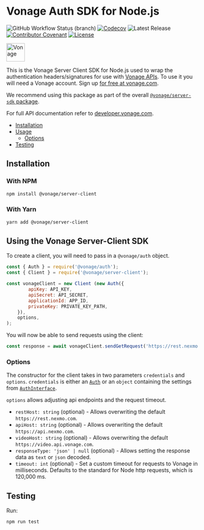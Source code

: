 # Vonage Auth SDK for Node.js

![GitHub Workflow Status (branch)](https://img.shields.io/github/workflow/status/vonage/vonage-node-sdk/Vonage/3.x?logo=github&style=flat-square&label=Workflow%20Build)
[![Codecov](https://img.shields.io/codecov/c/github/vonage/vonage-node-sdk?label=Codecov&logo=codecov&style=flat-square)](https://codecov.io/gh/Vonage/vonage-server-sdk)
![Latest Release](https://img.shields.io/npm/v/@vonage/server-client)
[![Contributor Covenant](https://img.shields.io/badge/Contributor%20Covenant-v2.0%20adopted-ff69b4.svg?style=flat-square)](../../CODE_OF_CONDUCT.md)
[![License](https://img.shields.io/npm/l/@vonage/server-client?label=License&style=flat-square)][license]

<img src="https://developer.nexmo.com/images/logos/vbc-logo.svg" height="48px" alt="Vonage" />

This is the Vonage Server Client SDK for Node.js used to wrap the authentication
headers/signatures for use with [Vonage APIs](https://www.vonage.com/). To use
it you will need a Vonage account. Sign up [for free at vonage.com][signup].

We recommend using this package as part of the overall [`@vonage/server-sdk` package](https://github.com/vonage/vonage-node-sdk).

For full API documentation refer to [developer.vonage.com](https://developer.vonage.com/).

* [Installation](#installation)
* [Usage](#using-the-vonage-auth-sdk)
    * [Options](#options)
* [Testing](#testing)

## Installation

### With NPM

```bash
npm install @vonage/server-client
```

### With Yarn

```bash
yarn add @vonage/server-client
```

## Using the Vonage Server-Client SDK

To create a client, you will need to pass in a `@vonage/auth` object.

```js
const { Auth } = require('@vonage/auth');
const { Client } = require('@vonage/server-client');

const vonageClient = new Client (new Auth({
        apiKey: API_KEY,
        apiSecret: API_SECRET,
        applicationId: APP_ID,
        privateKey: PRIVATE_KEY_PATH,
    }),
    options,
);
```

You will now be able to send requests using the client:

```js
const response = await vonageClient.sendGetRequest('https://rest.nexmo.com/account/numbers')
```

### Options

The constructor for the client takes in two parameters `credentials` and
`options`. `credentials` is either an [`Auth`](https://github.com/Vonage/vonage-node-sdk/blob/3.x/packages/auth/lib/auth.ts#L13)
or an `object` containing the settings from [`AuthInterface`](https://github.com/Vonage/vonage-node-sdk/blob/3.x/packages/auth/lib/types.ts#L35).


`options` allows adjusting api endpoints and the request timeout.

* `restHost: string` (optional) - Allows overwriting the default `https://rest.nexmo.com`.
* `apiHost: string` (optional) - Allows overwriting the default `https://api.nexmo.com`.
* `videoHost: string` (optional) - Allows overwriting the default `https://video.api.vonage.com`.
* `responseType: 'json' | null` (optional) - Allows setting the response data as
   `text` or `json` decoded.
* `timeout: int` (optional) - Set a custom timeout for requests to Vonage in
  milliseconds. Defaults to the standard for Node http requests, which is 120,000 ms.

## Testing

Run:

```bash
npm run test
```

[signup]: https://dashboard.nexmo.com/sign-up?utm_source=DEV_REL&utm_medium=github&utm_campaign=node-server-sdk
[license]: ../../LICENSE.txt
